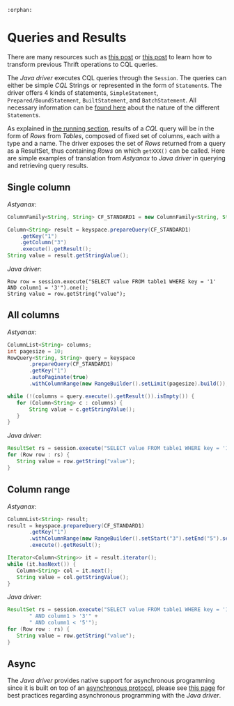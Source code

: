 ```eval_rst
:orphan:
```

# Queries and Results
There are many resources such as [this post][planetCCqlLink] or [this post][dsBlogCqlLink] to learn
how to transform previous Thrift operations to CQL queries.
 
The *Java driver* executes CQL queries through the `Session`. 
The queries can either be simple *CQL* Strings or represented in the form of 
`Statement`s. The driver offers 4 kinds of statements, `SimpleStatement`, 
`Prepared/BoundStatement`, `BuiltStatement`, and `BatchStatement`. All necessary
information can be [found here](../../../manual/statements/index) about the nature of the different
`Statement`s.

As explained in [the running section](../../../manual/index#running-queries),
results of a *CQL* query will be in the form of *Rows* from *Tables*, composed 
of fixed set of columns, each with a type and a name. The driver exposes the 
set of *Rows* returned from a query as a ResultSet, thus containing *Rows* on 
which `getXXX()` can be called. Here are simple examples of translation from 
*Astyanax* to *Java driver* in querying and retrieving query results.

## Single column

*Astyanax*:

```java
ColumnFamily<String, String> CF_STANDARD1 = new ColumnFamily<String, String>("cf1", StringSerializer.get(), StringSerializer.get(). StringSerializer.get());

Column<String> result = keyspace.prepareQuery(CF_STANDARD1)
    .getKey("1")
    .getColumn("3")
    .execute().getResult();
String value = result.getStringValue();
```

*Java driver*:

```
Row row = session.execute("SELECT value FROM table1 WHERE key = '1' AND column1 = '3'").one();
String value = row.getString("value");
```

## All columns

*Astyanax*: 

```java
ColumnList<String> columns;
int pagesize = 10;
RowQuery<String, String> query = keyspace
       .prepareQuery(CF_STANDARD1)
       .getKey("1")
       .autoPaginate(true)
       .withColumnRange(new RangeBuilder().setLimit(pagesize).build());

while (!(columns = query.execute().getResult()).isEmpty()) {
   for (Column<String> c : columns) {
       String value = c.getStringValue();
   }
}
```

*Java driver*:

```java
ResultSet rs = session.execute("SELECT value FROM table1 WHERE key = '1'");
for (Row row : rs) {
   String value = row.getString("value");
}
```

## Column range

*Astyanax*:

```java
ColumnList<String> result;
result = keyspace.prepareQuery(CF_STANDARD1)
       .getKey("1")
       .withColumnRange(new RangeBuilder().setStart("3").setEnd("5").setMaxSize(100).build())
       .execute().getResult();

Iterator<Column<String>> it = result.iterator();
while (it.hasNext()) {
   Column<String> col = it.next();
   String value = col.getStringValue();
}
```

*Java driver*:

```java
ResultSet rs = session.execute("SELECT value FROM table1 WHERE key = '1'" +
       " AND column1 > '3'" +
       " AND column1 < '5'");
for (Row row : rs) {
   String value = row.getString("value");
}
```

## Async
The *Java driver* provides native support for asynchronous programming since it 
is built on top of an [asynchronous protocol](../../../manual/native_protocol/index),
please see [this page](../../../manual/async/index) for best practices regarding asynchronous programming
with the *Java driver*.


[planetCCqlLink]: http://www.planetcassandra.org/making-the-change-from-thrift-to-cql/
[dsBlogCqlLink]: http://www.datastax.com/dev/blog/thrift-to-cql3